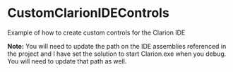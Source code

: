 CustomClarionIDEControls
========================

Example of how to create custom controls for the Clarion IDE

**Note:** You will need to update the path on the IDE assemblies referenced in the project and I have set the solution to start Clarion.exe when you debug. You will need to update that path as well.